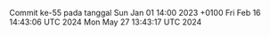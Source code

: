 Commit ke-55 pada tanggal Sun Jan 01 14:00 2023 +0100
Fri Feb 16 14:43:06 UTC 2024
Mon May 27 13:43:17 UTC 2024
